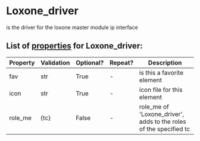 <!--s_name-->
# Loxone_driver

<!--e_name-->

<!--s_role-->
<!--e_role-->

<!--s_descr-->
is the driver for the loxone master module ip interface

<!--e_descr-->

<!--s_tbl-->
## List of [properties](Properties.md) for __Loxone_driver__:

  | Property | Validation | Optional? | Repeat? | Description |
  | --- | --- | --- | --- | --- |
  | fav | str | True | - | is this a favorite element | 
  | icon | str | True | - | icon file for this element | 
  | role_me | {tc} | False | - | role_me of 'Loxone_driver', adds <loxone> to the roles of the specified tc | 
<!--e_tbl-->

